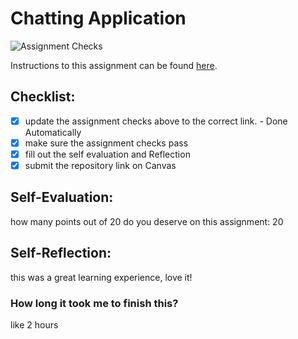 Chatting Application
=====================
![Assignment Checks](https://s///github.com/IT3049C-Summer20/4-chatting-application-ibukundanny/workflows/Assignment%20Checks/badge.svg)

Instructions to this assignment can be found [here](#).

## Checklist:
- [x] update the assignment checks above to the correct link. - Done Automatically
- [x] make sure the assignment checks pass
- [x] fill out the self evaluation and Reflection
- [x] submit the repository link on Canvas

## Self-Evaluation:

how many points out of 20 do you deserve on this assignment:
20
## Self-Reflection:
this was a great learning experience, love it!
### How long it took me to finish this?
like 2 hours
